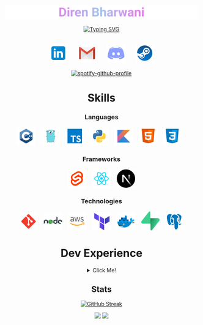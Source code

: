 <div align="center">
    <p><img src="https://github.com/direnbharwani/direnbharwani/blob/main/assets/banner.png" style="max-width: 100%; height: auto;"/></p>
    <p align="center">
    <a href="https://git.io/typing-svg">
        <img src="https://readme-typing-svg.demolab.com?font=JetBrains+Mono&pause=1000&color=FF8040&center=true&vCenter=true&random=false&width=600&lines=Software+Developer;Fresh+Graduate+from+DigiPen+Singapore;Always+curious" alt="Typing SVG" />
    </a>
</p>
</div>

<h2></h2>

<div align="center">
    <a href="https://www.linkedin.com/in/diren-bharwani/"><img src="https://github.com/direnbharwani/direnbharwani/blob/main/assets/icons/social/linkedin.svg" width="48px"/></a>
    &#8287;&#8287;&#8287;&#8287;&#8287;
    <a href="mailto:diren.bharwani@gmail.com"><img src="https://github.com/direnbharwani/direnbharwani/blob/main/assets/icons/social/gmail.svg" width="48px"/></a>
    &#8287;&#8287;&#8287;&#8287;&#8287;
    <a href="https://discord.com/users/231740170158866432"><img src="https://github.com/direnbharwani/direnbharwani/blob/main/assets/icons/social/discord.svg" width="48px"/></a>
    &#8287;&#8287;&#8287;&#8287;&#8287;
    <a href="https://steamcommunity.com/profiles/76561198101643015/"><img src="https://github.com/direnbharwani/direnbharwani/blob/main/assets/icons/social/steam.svg" width="48px"/></a>
</div>

<br>

<div align="center">
  <a href="https://spotify-github-profile.vercel.app/api/view?uid=cocomoose2196&redirect=true">
    <img src="https://spotify-github-profile.vercel.app/api/view?uid=cocomoose2196&cover_image=true&theme=novatorem&show_offline=true&background_color=121212&interchange=true&bar_color=53b14f&bar_color_cover=true" alt="spotify-github-profile">
  </a>
</div>

<div align="center">
    <h1>Skills</h1>
    <h3>Languages</h3>
    <div align="center">
        <img src="https://github.com/direnbharwani/direnbharwani/blob/main/assets/icons/skills/backend/c++.svg" width="48px"/>
        &#8287;&#8287;
        <img src="https://github.com/direnbharwani/direnbharwani/blob/main/assets/icons/skills/backend/go.svg" width="48px"/>
        &#8287;&#8287;
        <img src="https://github.com/direnbharwani/direnbharwani/blob/main/assets/icons/skills/backend/typescript.svg" width="48px"/>
        &#8287;&#8287;
        <img src="https://github.com/direnbharwani/direnbharwani/blob/main/assets/icons/skills/backend/python.svg" width="48px"/>
        &#8287;&#8287;
        <img src="https://github.com/direnbharwani/direnbharwani/blob/main/assets/icons/skills/backend/kotlin.svg" width="48px"/>
        &#8287;&#8287;
        <img src="https://github.com/direnbharwani/direnbharwani/blob/main/assets/icons/skills/frontend/html5.svg" width="48px"/>
        &#8287;&#8287;
        <img src="https://github.com/direnbharwani/direnbharwani/blob/main/assets/icons/skills/frontend/css3.svg" width="48px"/>
        &#8287;&#8287;
    </div>
    <h3>Frameworks</h3>
    <div align="center">
        <img src="https://github.com/direnbharwani/direnbharwani/blob/main/assets/icons/skills/frontend/svelte.svg" width="48px"/>
        &#8287;&#8287;
        <img src="https://github.com/direnbharwani/direnbharwani/blob/main/assets/icons/skills/frontend/react.svg" width="48px"/>
        &#8287;&#8287;
        <img src="https://github.com/direnbharwani/direnbharwani/blob/main/assets/icons/skills/frontend/nextjs.svg" width="48px"/>
    </div>
    <h3>Technologies</h3>
    <div align="center">
        <img src="https://github.com/direnbharwani/direnbharwani/blob/main/assets/icons/skills/technologies/git-scm.svg" width="48px"/>
        &#8287;&#8287;
        <img src="https://github.com/direnbharwani/direnbharwani/blob/main/assets/icons/skills/technologies/nodejs.svg" width="48px"/>
        &#8287;&#8287;
        <img src="https://github.com/direnbharwani/direnbharwani/blob/main/assets/icons/skills/technologies/aws.svg" width="48px"/>
        &#8287;&#8287;
        <img src="https://github.com/direnbharwani/direnbharwani/blob/main/assets/icons/skills/technologies/terraform.svg" width="48px"/>
        &#8287;&#8287;
        <img src="https://github.com/direnbharwani/direnbharwani/blob/main/assets/icons/skills/technologies/docker.svg" width="48px"/>
        &#8287;&#8287;
        <img src="https://github.com/direnbharwani/direnbharwani/blob/main/assets/icons/skills/technologies/supabase.svg" width="48px"/>
        &#8287;&#8287;
        <img src="https://github.com/direnbharwani/direnbharwani/blob/main/assets/icons/skills/technologies/postgres.svg" width="48px"/>
    </div>
</div>

<h1 align="center">Dev Experience</h1>
<details align="center">
    <summary>Click Me!</summary>
    <div align="center">
        <p align="center">
            <img src="https://i.giphy.com/media/v1.Y2lkPTc5MGI3NjExcHEwbnpmYTY3ZXFnaHZnZDg2dTFkM3Fld3o4MG9xcG5ocWVjb25pbiZlcD12MV9pbnRlcm5hbF9naWZfYnlfaWQmY3Q9Zw/WRQBXSCnEFJIuxktnw/giphy.gif" style="max-width: 50%; height: auto;"/>
        </p>
        <p align="center">Math Libraries</p>
        <p align="center">
            <img src="https://i.giphy.com/media/v1.Y2lkPTc5MGI3NjExNDB3c3ljOHI3cDFsaWM0ajJxbGw0OG8yd295a2dhbnd2bmpzb2d3YyZlcD12MV9pbnRlcm5hbF9naWZfYnlfaWQmY3Q9Zw/peB7vUKdLX3oI/giphy.gif" style="max-width: 100%; height: auto;"/>
        </p>
        <p align="center">Game Physics</p>
         <p align="center">
            <img src="https://i.giphy.com/media/v1.Y2lkPTc5MGI3NjExczBlbzhqOGg3YThncGVkbm93emNuOGd2em5iNWd5bzFrYXhiZ3NhbyZlcD12MV9pbnRlcm5hbF9naWZfYnlfaWQmY3Q9Zw/KeQJaXuGvio5yrBWka/giphy.gif" style="max-width: 50%; height: auto;"/>
        </p>
        <p align="center">Cloud Computing</p>
        <p align="center">
            <img src="https://i.giphy.com/media/v1.Y2lkPTc5MGI3NjExczF4NzNza2s3cmtmdjI2NHhqOHBkMW83dzF4N3RlMm51YjVra2xvYiZlcD12MV9pbnRlcm5hbF9naWZfYnlfaWQmY3Q9Zw/trN9ht5RlE3Dcwavg2/giphy.gif" style="max-width: 50%; height: auto;"/>
        </p>
        <p align="center">Blockchain</p>
    </div>
</details>

<h2 align="center">Stats</h2>

<!-- TODO: Host on Vercel to include private repositories since majority was made to private repos -->
<div align="center">
    <p><a href="https://git.io/streak-stats"><img src="https://direnbharwani-github-readme-streak-stats.vercel.app/?user=direnbharwani&theme=radical&hide_border=true&card_width=512" alt="GitHub Streak"/></a></p>
    <p>
        <a href="https://github.com/anuraghazra/github-readme-stats"><img src="https://direnbharwani-github-readme-stats.vercel.app/api/top-langs/?username=direnbharwani&layout=donut&theme=radical&hide_border=true&card_width=128" height="192px"/></a>
        <a href="https://github.com/anuraghazra/github-readme-stats"><img src="https://direnbharwani-github-readme-stats.vercel.app/api?username=direnbharwani&show_icons=true&theme=radical&hide_border=true&card_width=256&hide=stars&rank_icon=github" height="192px"/></a>
    </p>
</div>

